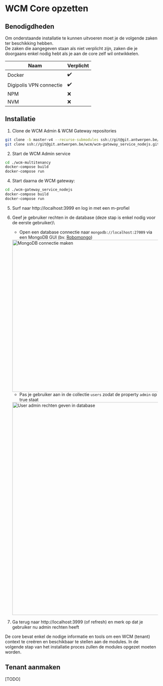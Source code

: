 # WCM Core opzetten

## Benodigdheden

Om onderstaande installatie te kunnen uitvoeren moet je de volgende zaken ter beschikking hebben.\
De zaken die aangegeven staan als niet verplicht zijn, zaken die je doorgaans enkel nodig hebt als je aan de core zelf wil ontwikkelen.

| Naam                    | Verplicht          |
|-------------------------|--------------------|
| Docker                  | :heavy_check_mark: |
| Digipolis VPN connectie | :heavy_check_mark: |
| NPM                     | :x:                |
| NVM                     | :x:                |

## Installatie

1. Clone de WCM Admin & WCM Gateway repositories
```bash
git clone -b master-v4 --recurse-submodules ssh://git@git.antwerpen.be/wcm/wcm-multitenancy.git
git clone ssh://git@git.antwerpen.be/wcm/wcm-gateway_service_nodejs.git
```

<!-- TODO: remove the need to checkout to another branch -->
2. Start de WCM Admin service
```bash
cd ./wcm-multitenancy
docker-compose build
docker-compose run
```

4. Start daarna de WCM gateway:
```bash
cd ./wcm-gateway_service_nodejs
docker-compose build
docker-compose run
```

5. Surf naar http://localhost:3999 en log in met een m-profiel

6. Geef je gebruiker rechten in de database (deze stap is enkel nodig voor de eerste gebruiker)\
    - Open een database connectie naar `mongodb://localhost:27009` via een MongoDB GUI (bv. [Robomongo](https://robomongo.org/))

    <img src="../assets/wcm-admin-mongodb-connection.png" alt="MongoDB connectie maken" width="500px"/>

    - Pas je gebruiker aan in de collectie `users` zodat de property `admin` op true staat

    <img src="../assets/wcm-admin-mongodb-set-admin.png" alt="User admin rechten geven in database" width="700px"/>

8. Ga terug naar http://localhost:3999 (of refresh) en merk op dat je gebruiker nu admin rechten heeft

De core bevat enkel de nodige informatie en tools om een WCM (tenant) context te creëren en beschikbaar te stellen aan de modules.
In de volgende stap van het installatie proces zullen de modules opgezet moeten worden.

## Tenant aanmaken
[TODO]